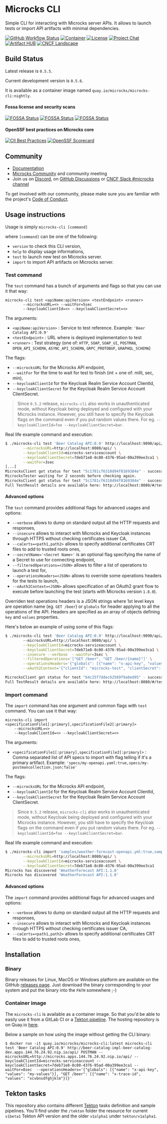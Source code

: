 # Microcks CLI

Simple CLI for interacting with Microcks server APIs.
It allows to launch tests or import API artifacts with minimal dependencies.

[![GitHub Workflow Status](https://img.shields.io/github/actions/workflow/status/microcks/microcks-cli/build-verify.yml?logo=github&style=for-the-badge)](https://github.com/microcks/microcks-cli/actions)
[![Container](https://img.shields.io/badge/dynamic/json?color=blue&logo=docker&style=for-the-badge&label=Quay.io&query=tags[0].name&url=https://quay.io/api/v1/repository/microcks/microcks-cli/tag/?limit=10&page=1&onlyActiveTags=true)](https://quay.io/repository/microcks/microcks-cli?tab=tags)
[![License](https://img.shields.io/github/license/microcks/microcks-cli?style=for-the-badge&logo=apache)](https://www.apache.org/licenses/LICENSE-2.0)
[![Project Chat](https://img.shields.io/badge/discord-microcks-pink.svg?color=7289da&style=for-the-badge&logo=discord)](https://microcks.io/discord-invite/)
[![Artifact HUB](https://img.shields.io/endpoint?url=https://artifacthub.io/badge/repository/microcks-cli-image&style=for-the-badge)](https://artifacthub.io/packages/search?repo=microcks-cli-image)
[![CNCF Landscape](https://img.shields.io/badge/CNCF%20Landscape-5699C6?style=for-the-badge&logo=cncf)](https://landscape.cncf.io/?item=app-definition-and-development--application-definition-image-build--microcks)


## Build Status

Latest release is `0.5.5`.

Current development version is `0.5.6`.

It is available as a container image named `quay.io/microcks/microcks-cli:nightly`.

#### Fossa license and security scans

[![FOSSA Status](https://app.fossa.com/api/projects/git%2Bgithub.com%2Fmicrocks%2Fmicrocks-cli.svg?type=shield&issueType=license)](https://app.fossa.com/projects/git%2Bgithub.com%2Fmicrocks%2Fmicrocks-cli?ref=badge_shield&issueType=license)
[![FOSSA Status](https://app.fossa.com/api/projects/git%2Bgithub.com%2Fmicrocks%2Fmicrocks-cli.svg?type=shield&issueType=security)](https://app.fossa.com/projects/git%2Bgithub.com%2Fmicrocks%2Fmicrocks-cli?ref=badge_shield&issueType=security)
[![FOSSA Status](https://app.fossa.com/api/projects/git%2Bgithub.com%2Fmicrocks%2Fmicrocks-cli.svg?type=small)](https://app.fossa.com/projects/git%2Bgithub.com%2Fmicrocks%2Fmicrocks-cli?ref=badge_small)

#### OpenSSF best practices on Microcks core

[![CII Best Practices](https://bestpractices.coreinfrastructure.org/projects/7513/badge)](https://bestpractices.coreinfrastructure.org/projects/7513)
[![OpenSSF Scorecard](https://api.securityscorecards.dev/projects/github.com/microcks/microcks/badge)](https://securityscorecards.dev/viewer/?uri=github.com/microcks/microcks)

## Community

* [Documentation](https://microcks.io/documentation/tutorials/getting-started/)
* [Microcks Community](https://github.com/microcks/community) and community meeting
* Join us on [Discord](https://microcks.io/discord-invite/), on [GitHub Discussions](https://github.com/orgs/microcks/discussions) or [CNCF Slack #microcks channel](https://cloud-native.slack.com/archives/C05BYHW1TNJ)

To get involved with our community, please make sure you are familiar with the project's [Code of Conduct](./CODE_OF_CONDUCT.md).

## Usage instructions

Usage is simply `microcks-cli [command]`

where `[command]` can be one of the following:

* `version` to check this CLI version,
* `help` to display usage informations,
* `test` to launch new test on Microcks server.
* `import` to import API artifacts on Microcks server.

### Test command

The `test` command has a bunch of arguments and flags so that you can use it that way:

```
microcks-cli test <apiName:apiVersion> <testEndpoint> <runner>
        --microcksURL=<> --waitFor=5sec
        --keycloakClientId=<> --keycloakClientSecret=<>
```

The arguments:

* `<apiName:apiVersion>` : Service to test reference. Example: `'Beer Catalog API:0.9'`
* `<testEndpoint>` : URL where is deployed implementation to test
* `<runner>` : Test strategy (one of: `HTTP`, `SOAP`, `SOAP_UI`, `POSTMAN`, `OPEN_API_SCHEMA`, `ASYNC_API_SCHEMA`, `GRPC_PROTOBUF`, `GRAPHQL_SCHEMA`)

The flags:

* `--microcksURL` for the Microcks API endpoint,
* `--waitFor` for the time to wait for test to finish (int + one of: milli, sec, min),
* `--keycloakClientId` for the Keycloak Realm Service Account ClientId,
* `--keycloakClientSecret` for the Keycloak Realm Service Account ClientSecret.

> Since `0.5.2` release, `microcks-cli` also works in unauthenticated mode, without Keycloak being deployed and configured with your Microcks instance. However, you still have to specify the Keycloak flags on the command even if you put random values there. For eg. `--keycloakClientId=foo --keycloakClientSecret=bar`.

Real life example command and execution:

```sh
$ ./microcks-cli test 'Beer Catalog API:0.9' http://localhost:9090/api/ POSTMAN \
        --microcksURL=http://localhost:8080/api/ \
        --keycloakClientId=microcks-serviceaccount \
        --keycloakClientSecret=7deb71e8-8c80-4376-95ad-00a399ee3ca1 \
        --waitFor=3sec
[...]
MicrocksClient got status for test "5c1781cf6310d94f8169384e" - success: false, inProgress: true
MicrocksTester waiting for 2 seconds before checking again.
MicrocksClient got status for test "5c1781cf6310d94f8169384e" - success: true, inProgress: false
Full TestResult details are available here: http://localhost:8080/#/tests/5c1781cf6310d94f8169384e 
```

#### Advanced options

The `test` command provides additional flags for advanced usages and options:

* `--verbose` allows to dump on standard output all the HTTP requests and responses,
* `--insecure` allows to interact with Microcks and Keycloak instances through HTTPS without checking certificates issuer CA,
* `--caCerts=<path1,path2>` allows to specify additional certificates CRT files to add to trusted roots ones,
* `--secretName='<Secret Name>'` is an optional flag specifying the name of a Secret to use for connecting endpoint,
* `--filteredOperations=<JSON>` allows to filter a list of operations to launch a test for,
* `--operationsHeaders=<JSON>` allows to override some operations headers for the tests to launch,
* `--oAuth2Context=<JSON>` allows specification of an OAuth2 grant flow to execute before launching the test (starts with Microcks version `1.8.0`).

Overriden test operations headers is a JSON strings where 1st level keys are operation name (eg. `GET /beer`) or `globals` for header applying to all the operations of the API. Headers are specified as an array of objects defining `key` and `values` properties.

Here's below an example of using some of this flags:

```sh
$ ./microcks-cli test 'Beer Catalog API:0.9' http://localhost:9090/api/ OPEN_API_SCHEMA \                           
        --microcksURL=http://localhost:8080/api/ \
        --keycloakClientId=microcks-serviceaccount \
        --keycloakClientSecret=7deb71e8-8c80-4376-95ad-00a399ee3ca1 \
        --insecure --verbose  --waitFor=3sec \
        --filteredOperations='["GET /beer", "GET /beer/{name}"]' \
        --operationsHeaders='{"globals": [{"name": "x-api-key", "values": "my-values"}], "GET /beer": [{"name": "x-trace-id", "values": "xcvbnsdfghjklm"}]}' \
        --oAuth2Context='{"clientId": "microcks-test", "clientSecret": "ab54d329-e435-41ae-a900-ec6b3fe15c54", "tokenUri": "https://idp.acme.org/realms/my-app/protocol/openid-connect/token", "grantType": "CLIENT_CREDENTIALS"}'

MicrocksClient got status for test "64c25f7ddec62569f9a0ed95" - success: true, inProgress: false 
Full TestResult details are available here: http://localhost:8080/#/tests/64c25f7ddec62569f9a0ed95 
```

### Import command

The `import` command has one argument and common flags with `test` command. You can use it that way:

```
microcks-cli import <specificationFile1[:primary],specificationFile2[:primary]>
	--microcksURL=<>
	--keycloakClientId=<> --keycloakClientSecret=<>
```

The arguments:

* `<specificationFile1[:primary],specificationFile2[:primary]>` : Comma separated list of API specs to import with flag telling if it's a primary artifact. Example: `'specs/my-openapi.yaml:true,specs/my-postmancollection.json:false'`

The flags:

* `--microcksURL` for the Microcks API endpoint,
* `--keycloakClientId` for the Keycloak Realm Service Account ClientId,
* `--keycloakClientSecret` for the Keycloak Realm Service Account ClientSecret.

> Since `0.5.2` release, `microcks-cli` also works in unauthenticated mode, without Keycloak being deployed and configured with your Microcks instance. However, you still have to specify the Keycloak flags on the command even if you put random values there. For eg. `--keycloakClientId=foo --keycloakClientSecret=bar`.

Real life example command and execution:

```sh
$ ./microcks-cli import 'samples/weather-forecast-openapi.yml:true,samples/weather-forecast-postman.json:false' \
        --microcksURL=http://localhost:8080/api/ \
        --keycloakClientId=microcks-serviceaccount \
        --keycloakClientSecret=7deb71e8-8c80-4376-95ad-00a399ee3ca1
Microcks has discovered 'WeatherForecast API:1.1.0'
Microcks has discovered 'WeatherForecast API:1.1.0'
```

#### Advanced options

The `import` command provides additional flags for advanced usages and options:

* `--verbose` allows to dump on standard output all the HTTP requests and responses,
* `--insecure` allows to interact with Microcks and Keycloak instances through HTTPS without checking certificates issuer CA,
* `--caCerts=<path1,path2>` allows to specify additional certificates CRT files to add to trusted roots ones,


## Installation

### Binary

Binary releases for Linux, MacOS or Windows platform are available on the GitHub [releases page](https://github.com/microcks/microcks-cli/releases). Just download the binary corresponding to your system and put the binary into the `PATH` somewhere ;-)

### Container image

The `microcks-cli` is available as a container image. So that you'd be able to easily use it from a GitLab CI or a [Tekton pipeline](https://github.com/tektoncd/pipeline). The hosting repository is on Quay.io [here](https://quay.io/repository/microcks/microcks-cli).

Below a sample on how using the image without getting the CLI binary:

```
$ docker run -it quay.io/microcks/microcks-cli:latest microcks-cli test 'Beer Catalog API:0.9' http://beer-catalog-impl-beer-catalog-dev.apps.144.76.24.92.nip.io/api/ POSTMAN --microcksURL=http://microcks.apps.144.76.24.92.nip.io/api/ --keycloakClientId=microcks-serviceaccount --keycloakClientSecret=7deb71e8-8c80-4376-95ad-00a399ee3ca1 --waitFor=8sec  --operationsHeaders='{"globals": [{"name": "x-api-key", "values": "my-values"}], "GET /beer": [{"name": "x-trace-id", "values": "xcvbnsdfghjklm"}]}'
```


## Tekton tasks

This repository also contains different [Tekton](https://tekton.dev/) tasks definition and sample pipelines. You'll find under the `/tekton` folder the resource for current `v1beta1` Tekton API version and the older `v1alpha1` under `tekton/v1alpha1`.
